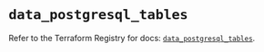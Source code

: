 # `data_postgresql_tables`

Refer to the Terraform Registry for docs: [`data_postgresql_tables`](https://registry.terraform.io/providers/sourcegraph/postgresql/1.25.0-sg.4/docs/data-sources/tables).

